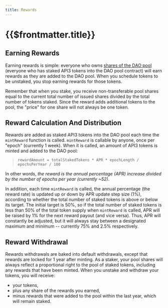 ```yaml
---
title: Rewards
---
```


# {{$frontmatter.title}}

<TocHeader />
<TOC class="table-of-contents" :include-level="[2,3]" />

## Earning Rewards
Earning rewards is simple: everyone who owns [shares of the DAO pool](./voting-power.md) (everyone who has staked API3 tokens into the DAO pool contract) will earn rewards as they are added to the DAO pool. When you schedule tokens to be unstaked, you stop earning rewards for those tokens.

Remember that when you stake, you receive non-transferable pool shares equal to the current total number of issued shares divided by the total number of tokens staked. Since the reward adds additional tokens to the pool, the "price" for one share will not always be one token.

## Reward Calculation And Distribution
Rewards are added as staked API3 tokens into the DAO pool each time the `mintReward` function is called. `mintReward` is callable by anyone, once per "epoch" (currently 1 week). When it is called, an amount of API3 tokens is minted and added to the DAO pool:

> `rewardAmount = totalStakedTokens * APR * epochLength / epochsPerYear / 100`

In other words, *the reward is the annual percentage (APR) increase divided by the number of epochs per year (currently ~52)*.

In addition, each time `mintReward` is called, the annual percentage (the reward rate) is updated up or down by APR update step size (1%), according to whether the total number of staked tokens is above or below its target. The initial target is 50%, so if the total number of staked tokens is less than 50% of the total token supply when `mintReward` is called, APR will be raised by 1% for the next reward payout (and vice versa). Thus, APR will constantly be adjusted, but it will always stay between a designated maximum and minimum -- currently 75% and 2.5% respectively.

## Reward Withdrawal
Rewards withdrawals are baked into default withdrawals, except that rewards are locked for 1 year after minting. As a staker, your pool shares will always reflect a proportional right to the pool of staked tokens, including any rewards that have been minted. When you unstake and withdraw your tokens, you will receive:
 - your tokens,
 - plus any share of the rewards you earned,
 - minus rewards that were added to the pool within the last year, which will remain staked.
